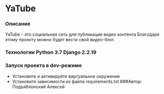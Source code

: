 # YaTube
### Описание
YaTube - это социальная сеть для публикации видео контента Благодаря этому проекту можно будет вести свой видео-блог.
### Технологии Python 3.7 Django 2.2.19
### Запуск проекта в dev-режиме
- Установите и активируйте виртуальное окружение
- Установите зависимости из файла requirements.txt
###Автор: Подъяблонский Алексей